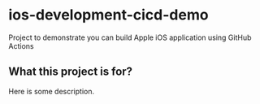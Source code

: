 # ios-development-cicd-demo
Project to demonstrate you can build Apple iOS application using GitHub Actions

## What this project is for?

Here is some description.